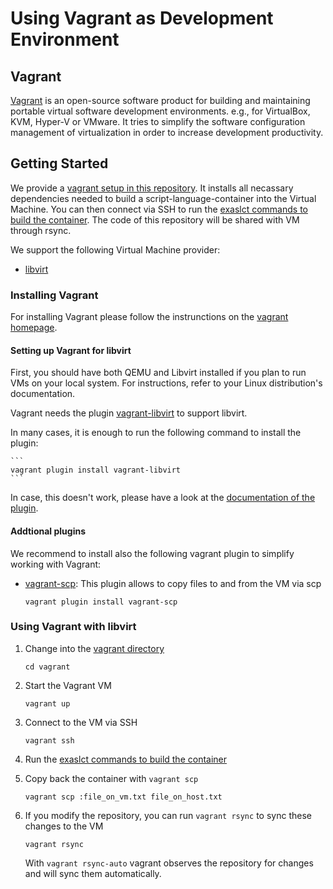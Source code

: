 # Using Vagrant as Development Environment

## Vagrant

[Vagrant](https://www.vagrantup.com/) is an open-source software product for building and maintaining portable virtual software development environments. e.g., for VirtualBox, KVM, Hyper-V or VMware. It tries to simplify the software configuration management of virtualization in order to increase development productivity.

## Getting Started

We provide a [vagrant setup in this repository](../../vagrant). It installs all necassary dependencies needed to build a script-language-container into the Virtual Machine. You can then connect via SSH to run the [exaslct commands to build the container](usage.md). The code of this repository will be shared with VM through rsync.

We support the following Virtual Machine provider:

- [libvirt](https://libvirt.org/)

### Installing Vagrant

For installing Vagrant please follow the instrunctions on the [vagrant homepage](https://www.vagrantup.com/docs/installation).

#### Setting up Vagrant for libvirt

First, you should have both QEMU and Libvirt installed if you plan to run VMs on your local system. For instructions, refer to your Linux distribution's documentation.

Vagrant needs the plugin [vagrant-libvirt](https://github.com/vagrant-libvirt/vagrant-libvirt) to support libvirt. 

In many cases, it is enough to run the following command to install the plugin:


    ```
    vagrant plugin install vagrant-libvirt
    ```

In case, this doesn't work, please have a look at the [documentation of the plugin](https://github.com/vagrant-libvirt/vagrant-libvirt#readme).

#### Addtional plugins

We recommend to install also the following vagrant plugin to simplify working with Vagrant:

- [vagrant-scp](https://github.com/invernizzi/vagrant-scp): This plugin allows to copy files to and from the VM via scp

    ```
    vagrant plugin install vagrant-scp
    ```

### Using Vagrant with libvirt

1. Change into the [vagrant directory](../../vagrant)


    ```
    cd vagrant
    ```

2. Start the Vagrant VM


    ```
    vagrant up
    ```

3. Connect to the VM via SSH


    ```
    vagrant ssh
    ```


4. Run the [exaslct commands to build the container](usage.md)
5. Copy back the container with `vagrant scp`


    ```
    vagrant scp :file_on_vm.txt file_on_host.txt
    ```

6. If you modify the repository, you can run `vagrant rsync` to sync these changes to the VM


    ```
    vagrant rsync
    ```

    With `vagrant rsync-auto` vagrant observes the repository for changes and will sync them automatically.